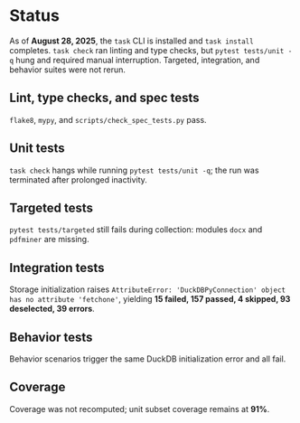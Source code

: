 # Status

As of **August 28, 2025**, the `task` CLI is installed and `task install` completes. `task check`
ran linting and type checks, but `pytest tests/unit -q` hung and required manual interruption.
Targeted, integration, and behavior suites were not rerun.

## Lint, type checks, and spec tests
`flake8`, `mypy`, and `scripts/check_spec_tests.py` pass.

## Unit tests
`task check` hangs while running `pytest tests/unit -q`; the run was terminated after prolonged
inactivity.

## Targeted tests
`pytest tests/targeted` still fails during collection: modules `docx` and `pdfminer` are missing.

## Integration tests
Storage initialization raises `AttributeError: 'DuckDBPyConnection' object has no attribute
'fetchone'`, yielding **15 failed, 157 passed, 4 skipped, 93 deselected, 39 errors**.

## Behavior tests
Behavior scenarios trigger the same DuckDB initialization error and all fail.

## Coverage
Coverage was not recomputed; unit subset coverage remains at **91%**.

